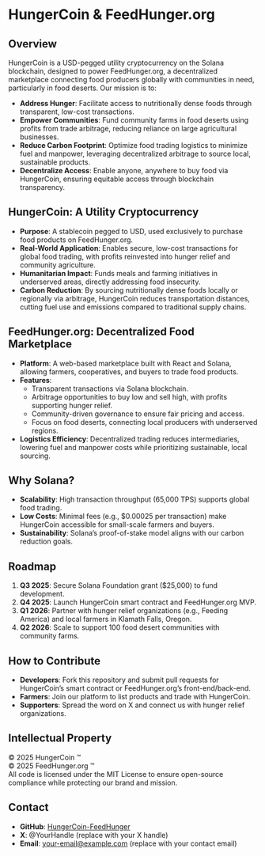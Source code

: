 # HungerCoin & FeedHunger.org

## Overview
HungerCoin is a USD-pegged utility cryptocurrency on the Solana blockchain, designed to power FeedHunger.org, a decentralized marketplace connecting food producers globally with communities in need, particularly in food deserts. Our mission is to:

- **Address Hunger**: Facilitate access to nutritionally dense foods through transparent, low-cost transactions.
- **Empower Communities**: Fund community farms in food deserts using profits from trade arbitrage, reducing reliance on large agricultural businesses.
- **Reduce Carbon Footprint**: Optimize food trading logistics to minimize fuel and manpower, leveraging decentralized arbitrage to source local, sustainable products.
- **Decentralize Access**: Enable anyone, anywhere to buy food via HungerCoin, ensuring equitable access through blockchain transparency.

## HungerCoin: A Utility Cryptocurrency
- **Purpose**: A stablecoin pegged to USD, used exclusively to purchase food products on FeedHunger.org.
- **Real-World Application**: Enables secure, low-cost transactions for global food trading, with profits reinvested into hunger relief and community agriculture.
- **Humanitarian Impact**: Funds meals and farming initiatives in underserved areas, directly addressing food insecurity.
- **Carbon Reduction**: By sourcing nutritionally dense foods locally or regionally via arbitrage, HungerCoin reduces transportation distances, cutting fuel use and emissions compared to traditional supply chains.

## FeedHunger.org: Decentralized Food Marketplace
- **Platform**: A web-based marketplace built with React and Solana, allowing farmers, cooperatives, and buyers to trade food products.
- **Features**:
  - Transparent transactions via Solana blockchain.
  - Arbitrage opportunities to buy low and sell high, with profits supporting hunger relief.
  - Community-driven governance to ensure fair pricing and access.
  - Focus on food deserts, connecting local producers with underserved regions.
- **Logistics Efficiency**: Decentralized trading reduces intermediaries, lowering fuel and manpower costs while prioritizing sustainable, local sourcing.

## Why Solana?
- **Scalability**: High transaction throughput (65,000 TPS) supports global food trading.
- **Low Costs**: Minimal fees (e.g., $0.00025 per transaction) make HungerCoin accessible for small-scale farmers and buyers.
- **Sustainability**: Solana’s proof-of-stake model aligns with our carbon reduction goals.

## Roadmap
1. **Q3 2025**: Secure Solana Foundation grant ($25,000) to fund development.
2. **Q4 2025**: Launch HungerCoin smart contract and FeedHunger.org MVP.
3. **Q1 2026**: Partner with hunger relief organizations (e.g., Feeding America) and local farmers in Klamath Falls, Oregon.
4. **Q2 2026**: Scale to support 100 food desert communities with community farms.

## How to Contribute
- **Developers**: Fork this repository and submit pull requests for HungerCoin’s smart contract or FeedHunger.org’s front-end/back-end.
- **Farmers**: Join our platform to list products and trade with HungerCoin.
- **Supporters**: Spread the word on X and connect us with hunger relief organizations.

## Intellectual Property
© 2025 HungerCoin ™  
© 2025 FeedHunger.org ™  
All code is licensed under the MIT License to ensure open-source compliance while protecting our brand and mission.

## Contact
- **GitHub**: [HungerCoin-FeedHunger](https://github.com/your-username/HungerCoin-FeedHunger)
- **X**: @YourHandle (replace with your X handle)
- **Email**: your-email@example.com (replace with your contact email)
